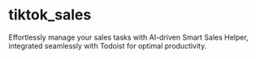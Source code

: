 # tiktok_sales
Effortlessly manage your sales tasks with AI-driven Smart Sales Helper, integrated seamlessly with Todoist for optimal productivity.
